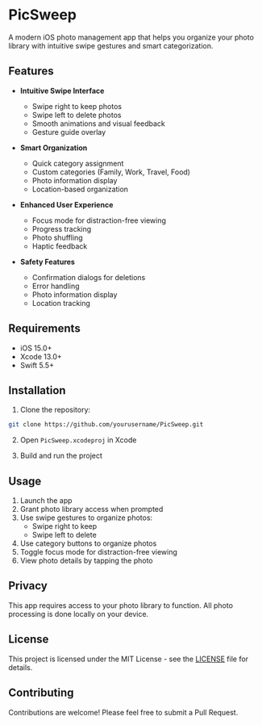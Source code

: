 # PicSweep

A modern iOS photo management app that helps you organize your photo library with intuitive swipe gestures and smart categorization.

## Features

- **Intuitive Swipe Interface**
  - Swipe right to keep photos
  - Swipe left to delete photos
  - Smooth animations and visual feedback
  - Gesture guide overlay

- **Smart Organization**
  - Quick category assignment
  - Custom categories (Family, Work, Travel, Food)
  - Photo information display
  - Location-based organization

- **Enhanced User Experience**
  - Focus mode for distraction-free viewing
  - Progress tracking
  - Photo shuffling
  - Haptic feedback

- **Safety Features**
  - Confirmation dialogs for deletions
  - Error handling
  - Photo information display
  - Location tracking

## Requirements

- iOS 15.0+
- Xcode 13.0+
- Swift 5.5+

## Installation

1. Clone the repository:
```bash
git clone https://github.com/yourusername/PicSweep.git
```

2. Open `PicSweep.xcodeproj` in Xcode

3. Build and run the project

## Usage

1. Launch the app
2. Grant photo library access when prompted
3. Use swipe gestures to organize photos:
   - Swipe right to keep
   - Swipe left to delete
4. Use category buttons to organize photos
5. Toggle focus mode for distraction-free viewing
6. View photo details by tapping the photo

## Privacy

This app requires access to your photo library to function. All photo processing is done locally on your device.

## License

This project is licensed under the MIT License - see the [LICENSE](LICENSE) file for details.

## Contributing

Contributions are welcome! Please feel free to submit a Pull Request.
